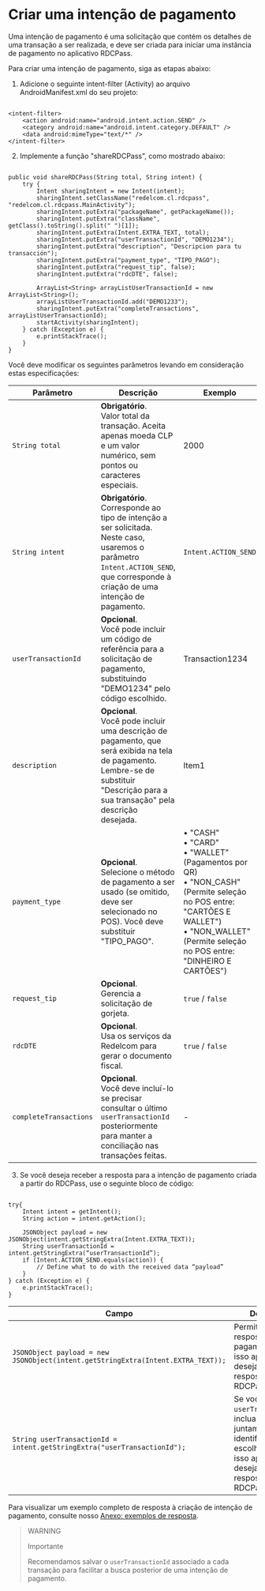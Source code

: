 # Criar uma intenção de pagamento

Uma intenção de pagamento é uma solicitação que contém os detalhes de uma transação a ser realizada, e deve ser criada para iniciar uma instância de pagamento no aplicativo RDCPass.

Para criar uma intenção de pagamento, siga as etapas abaixo:

1. Adicione o seguinte intent-filter (Activity) ao arquivo AndroidManifest.xml do seu projeto:

```android

<intent-filter> 
	<action android:name="android.intent.action.SEND" /> 
	<category android:name="android.intent.category.DEFAULT" /> 
	<data android:mimeType="text/*" /> 
</intent-filter>

```

2. Implemente a função "shareRDCPass", como mostrado abaixo:

```android

public void shareRDCPass(String total, String intent) { 
 	try { 
 		Intent sharingIntent = new Intent(intent); 
		sharingIntent.setClassName("redelcom.cl.rdcpass", "redelcom.cl.rdcpass.MainActivity"); 
		sharingIntent.putExtra("packageName", getPackageName()); 
		sharingIntent.putExtra("className", getClass().toString().split(" ")[1]); 
		sharingIntent.putExtra(Intent.EXTRA_TEXT, total); 
        sharingIntent.putExtra("userTransactionId", "DEMO1234");
      	sharingIntent.putExtra("description", "Descripcion para tu transacción");
      	sharingIntent.putExtra("payment_type", "TIPO_PAGO");
      	sharingIntent.putExtra("request_tip", false);
      	sharingIntent.putExtra("rdcDTE", false);

       	ArrayList<String> arrayListUserTransactionId = new ArrayList<String>(); 
		arrayListUserTransactionId.add("DEMO1233"); 
		sharingIntent.putExtra("completeTransactions", arrayListUserTransactionId);
		startActivity(sharingIntent); 
 	} catch (Exception e) { 
 		e.printStackTrace(); 
 	} 
}

```

Você deve modificar os seguintes parâmetros levando em consideração estas especificações:


| Parâmetro          | Descrição                                                                                          | Exemplo         | Tipo         |
|-------------------|------------------------------------------------------------------------------------------------------|-----------------|--------------|
| `String total`    | **Obrigatório**. <br>Valor total da transação. Aceita apenas moeda CLP e um valor numérico, sem pontos ou caracteres especiais. | 2000            | String       |
| `String intent`   | **Obrigatório**. <br>Corresponde ao tipo de intenção a ser solicitada. Neste caso, usaremos o parâmetro `Intent.ACTION_SEND`, que corresponde à criação de uma intenção de pagamento. | `Intent.ACTION_SEND` | String |
| `userTransactionId` | **Opcional**. <br>Você pode incluir um código de referência para a solicitação de pagamento, substituindo "DEMO1234" pelo código escolhido. | Transaction1234 | Alfanumérico |
| `description`     | **Opcional**. <br>Você pode incluir uma descrição de pagamento, que será exibida na tela de pagamento. Lembre-se de substituir "Descrição para a sua transação" pela descrição desejada. | Item1           | Alfanumérico |
| `payment_type`    | **Opcional**. <br>Selecione o método de pagamento a ser usado (se omitido, deve ser selecionado no POS). Você deve substituir "TIPO_PAGO". | • "CASH" <br>• "CARD" <br>• "WALLET" (Pagamentos por QR) <br>• "NON_CASH" (Permite seleção no POS entre: "CARTÕES E WALLET") <br>• "NON_WALLET" (Permite seleção no POS entre: "DINHEIRO E CARTÕES") | Alfanumérico |
| `request_tip`     | **Opcional**. <br>Gerencia a solicitação de gorjeta. | `true` / `false` | Booleano. O padrão é `false`. |
| `rdcDTE`          | **Opcional**. <br>Usa os serviços da Redelcom para gerar o documento fiscal. | `true` / `false` | Booleano. O padrão é `false`. |
| `completeTransactions` | **Opcional**. <br>Você deve incluí-lo se precisar consultar o último `userTransactionId` posteriormente para manter a conciliação nas transações feitas. | - | Alfanumérico |

3. Se você deseja receber a resposta para a intenção de pagamento criada a partir do RDCPass, use o seguinte bloco de código:

```android

try{ 
 	Intent intent = getIntent(); 
 	String action = intent.getAction(); 

	JSONObject payload = new JSONObject(intent.getStringExtra(Intent.EXTRA_TEXT)); 
	String userTransactionId = intent.getStringExtra(“userTransactionId”); 
	if (Intent.ACTION_SEND.equals(action)) { 
 		// Define what to do with the received data “payload” 
 	} 
} catch (Exception e) { 
 	e.printStackTrace(); 
} 

```


| Campo  | Descrição |
|---|---|
| `JSONObject payload = new JSONObject(intent.getStringExtra(Intent.EXTRA_TEXT));` | Permite receber a resposta de pagamento. Use isso apenas se desejar receber a resposta do RDCPass. |
| `String userTransactionId = intent.getStringExtra("userTransactionId");` | Se você usou um `userTransactionId`, inclua este campo juntamente com o identificador escolhido. Use isso apenas se desejar receber a resposta do RDCPass. |

Para visualizar um exemplo completo de resposta à criação de intenção de pagamento, consulte nosso [Anexo: exemplos de resposta](/developers/pt/docs/redelcom/additional-content/response-examples).

> WARNING 
> 
> Importante
> 
> Recomendamos salvar o `userTransactionId` associado a cada transação para facilitar a busca posterior de uma intenção de pagamento.
